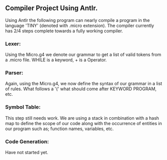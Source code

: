## Compiler Project Using Antlr.

Using Antlr the following program can nearly compile a program in the language 'TINY' (denoted with .micro extension).
The compiler currently has 2/4 steps complete towards a fully working compiler.

### Lexer:
Using the Micro.g4 we denote our grammar to get a list of valid tokens from a .micro file. WHILE is a keyword, + is a Operator.


### Parser: 
Again, using the Micro.g4, we now define the syntax of our grammar in a list of rules. What follows a '(' what should come 
after KEYWORD PROGRAM, etc. 


### Symbol Table:
This step still needs work. We are using a stack in combination with a hash map to define the scope of our code along with the
occurrence of entities in our program such as; function names, variables, etc.


### Code Generation:
Have not started yet.   
